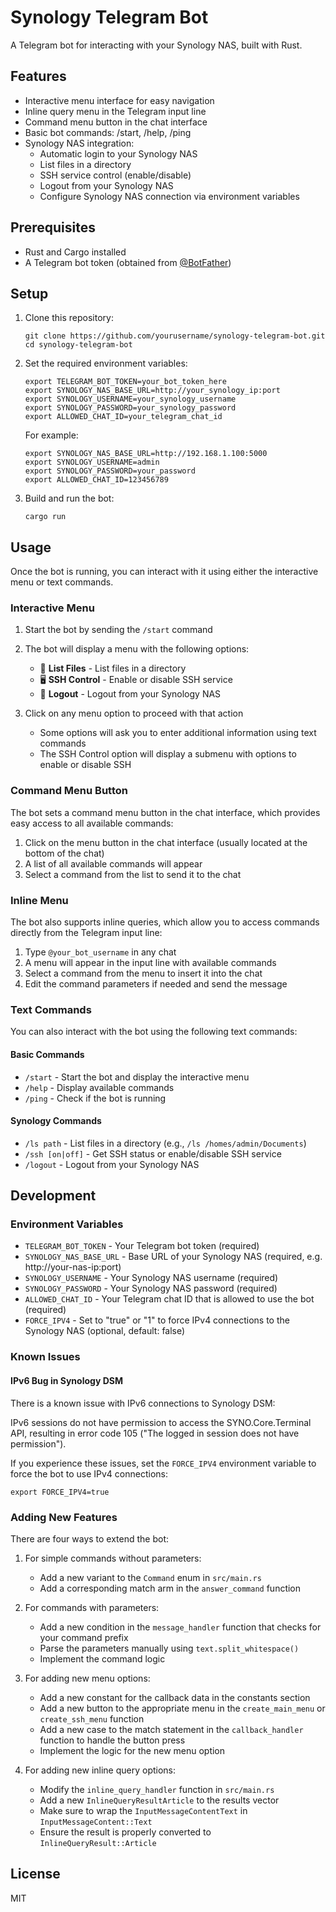 # Synology Telegram Bot

A Telegram bot for interacting with your Synology NAS, built with Rust.

## Features

- Interactive menu interface for easy navigation
- Inline query menu in the Telegram input line
- Command menu button in the chat interface
- Basic bot commands: /start, /help, /ping
- Synology NAS integration:
  - Automatic login to your Synology NAS
  - List files in a directory
  - SSH service control (enable/disable)
  - Logout from your Synology NAS
  - Configure Synology NAS connection via environment variables

## Prerequisites

- Rust and Cargo installed
- A Telegram bot token (obtained from [@BotFather](https://t.me/BotFather))

## Setup

1. Clone this repository:
   ```
   git clone https://github.com/yourusername/synology-telegram-bot.git
   cd synology-telegram-bot
   ```

2. Set the required environment variables:
   ```
   export TELEGRAM_BOT_TOKEN=your_bot_token_here
   export SYNOLOGY_NAS_BASE_URL=http://your_synology_ip:port
   export SYNOLOGY_USERNAME=your_synology_username
   export SYNOLOGY_PASSWORD=your_synology_password
   export ALLOWED_CHAT_ID=your_telegram_chat_id
   ```
   For example:
   ```
   export SYNOLOGY_NAS_BASE_URL=http://192.168.1.100:5000
   export SYNOLOGY_USERNAME=admin
   export SYNOLOGY_PASSWORD=your_password
   export ALLOWED_CHAT_ID=123456789
   ```

3. Build and run the bot:
   ```
   cargo run
   ```

## Usage

Once the bot is running, you can interact with it using either the interactive menu or text commands.

### Interactive Menu

1. Start the bot by sending the `/start` command
2. The bot will display a menu with the following options:
   - 📁 **List Files** - List files in a directory
   - 🖥️ **SSH Control** - Enable or disable SSH service
   - 🚪 **Logout** - Logout from your Synology NAS

3. Click on any menu option to proceed with that action
   - Some options will ask you to enter additional information using text commands
   - The SSH Control option will display a submenu with options to enable or disable SSH

### Command Menu Button

The bot sets a command menu button in the chat interface, which provides easy access to all available commands:

1. Click on the menu button in the chat interface (usually located at the bottom of the chat)
2. A list of all available commands will appear
3. Select a command from the list to send it to the chat

### Inline Menu

The bot also supports inline queries, which allow you to access commands directly from the Telegram input line:

1. Type `@your_bot_username` in any chat
2. A menu will appear in the input line with available commands
3. Select a command from the menu to insert it into the chat
4. Edit the command parameters if needed and send the message

### Text Commands

You can also interact with the bot using the following text commands:

#### Basic Commands
- `/start` - Start the bot and display the interactive menu
- `/help` - Display available commands
- `/ping` - Check if the bot is running

#### Synology Commands
- `/ls path` - List files in a directory (e.g., `/ls /homes/admin/Documents`)
- `/ssh [on|off]` - Get SSH status or enable/disable SSH service
- `/logout` - Logout from your Synology NAS

## Development

### Environment Variables

- `TELEGRAM_BOT_TOKEN` - Your Telegram bot token (required)
- `SYNOLOGY_NAS_BASE_URL` - Base URL of your Synology NAS (required, e.g. http://your-nas-ip:port)
- `SYNOLOGY_USERNAME` - Your Synology NAS username (required)
- `SYNOLOGY_PASSWORD` - Your Synology NAS password (required)
- `ALLOWED_CHAT_ID` - Your Telegram chat ID that is allowed to use the bot (required)
- `FORCE_IPV4` - Set to "true" or "1" to force IPv4 connections to the Synology NAS (optional, default: false)

### Known Issues

#### IPv6 Bug in Synology DSM

There is a known issue with IPv6 connections to Synology DSM:

IPv6 sessions do not have permission to access the SYNO.Core.Terminal API, resulting in error code 105 ("The logged in session does not have permission").

If you experience these issues, set the `FORCE_IPV4` environment variable to force the bot to use IPv4 connections:

```
export FORCE_IPV4=true
```

### Adding New Features

There are four ways to extend the bot:

1. For simple commands without parameters:
   - Add a new variant to the `Command` enum in `src/main.rs`
   - Add a corresponding match arm in the `answer_command` function

2. For commands with parameters:
   - Add a new condition in the `message_handler` function that checks for your command prefix
   - Parse the parameters manually using `text.split_whitespace()`
   - Implement the command logic

3. For adding new menu options:
   - Add a new constant for the callback data in the constants section
   - Add a new button to the appropriate menu in the `create_main_menu` or `create_ssh_menu` function
   - Add a new case to the match statement in the `callback_handler` function to handle the button press
   - Implement the logic for the new menu option

4. For adding new inline query options:
   - Modify the `inline_query_handler` function in `src/main.rs`
   - Add a new `InlineQueryResultArticle` to the results vector
   - Make sure to wrap the `InputMessageContentText` in `InputMessageContent::Text`
   - Ensure the result is properly converted to `InlineQueryResult::Article`

## License

MIT
